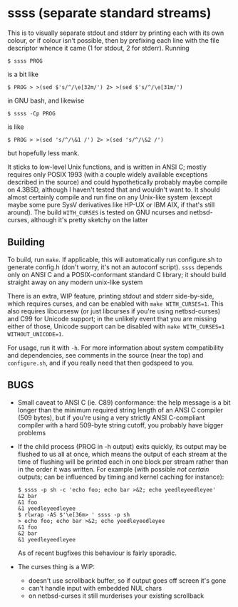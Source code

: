 <!-- -*- fill-column: 75; tab-width: 8; -*- -->

ssss (**s**eparate **s**tandard **s**tream**s**)
================================================

This is to visually separate stdout and stderr by printing each with its own
colour, or if colour isn't possible, then by prefixing each line with the
file descriptor whence it came (1 for stdout, 2 for stderr). Running

	$ ssss PROG

is a bit like

	$ PROG > >(sed $'s/^/\e[32m/') 2> >(sed $'s/^/\e[31m/')

in GNU bash, and likewise

	$ ssss -Cp PROG

is like

	$ PROG > >(sed 's/^/\&1 /') 2> >(sed 's/^/\&2 /')

but hopefully less mank.

It sticks to low-level Unix functions, and is written in ANSI C; mostly
requires only POSIX 1993 (with a couple widely available exceptions
described in the source) and could hypothetically probably maybe compile on
4.3BSD, although I haven't tested that and wouldn't want to. It should
almost certainly compile and run fine on any Unix-like system (except maybe
some pure SysV derivatives like HP-UX or IBM AIX, if that's still around).
The build `WITH_CURSES` is tested on GNU ncurses and netbsd-curses, although
it's pretty sketchy on the latter


Building
--------

To build, run `make`. If applicable, this will automatically run
configure.sh to generate config.h (don't worry, it's not an autoconf
script). `ssss` depends only on ANSI C and a POSIX-conformant standard C
library; it should build straight away on any modern unix-like system

There is an extra, WIP feature, printing stdout and stderr side-by-side,
which requires curses, and can be enabled with `make WITH_CURSES=1`. This
also requires libcursesw (or just libcurses if you're using netbsd-curses)
and C99 for Unicode support; in the unlikely event that you are missing
either of those, Unicode support can be disabled with
`make WITH_CURSES=1 WITHOUT_UNICODE=1`.

For usage, run it with `-h`. For more information about system
compatibility and dependencies, see comments in the source (near the top)
and `configure.sh`, and if you really need that then godspeed to you.

BUGS
----
-	Small caveat to ANSI C (ie. C89) conformance: the help message is a
	bit longer than the minimum required string length of an ANSI C
	compiler (509 bytes), but if you're using a very strictly ANSI
	C-compliant compiler with a hard 509-byte string cutoff, you probably
	have bigger problems
-	If the child process (PROG in -h output) exits quickly, its output
	may be flushed to us all at once, which means the output of each
	stream at the time of flushing will be printed each in one block
	per stream rather than in the order it was written. For example
	(with possible *not certain* outputs; can be influenced by timing
	and kernel caching for instance):

		$ ssss -p sh -c 'echo foo; echo bar >&2; echo yeedleyeedleyee'
		&2 bar
		&1 foo
		&1 yeedleyeedleyee
		$ rlwrap -AS $'\e[36m> ' ssss -p sh
		> echo foo; echo bar >&2; echo yeedleyeedleyee
		&1 foo
		&2 bar
		&1 yeedleyeedleyee

	As of recent bugfixes this behaviour is fairly sporadic.

-	The curses thing is a WIP:
	-	doesn't use scrollback buffer, so if output goes off screen
		it's gone
	-	can't handle input with embedded NUL chars
	-	on netbsd-curses it still murderises your existing
		scrollback
